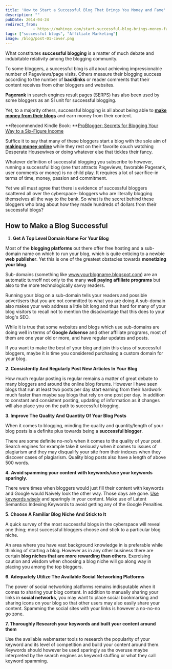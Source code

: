 ```yaml
---
title: 'How to Start a Successful Blog That Brings You Money and Fame'
description: ""
pubDate: 2014-04-24
redirect_from:
            - https://mahinge.com/start-successful-blog-brings-money-fame/
tags: ["successful blogs", "Affiliate Marketing"]
image: /blog/post-01-cover.png
---
```

What constitutes **successful blogging** is a matter of much debate and indubitable relativity among the blogging community.

To some bloggers, a successful blog is all about achieving impressionable number of Pageviews/page visits. Others measure their blogging success according to the number of **backlinks** or reader comments that their content receives from other bloggers and websites.

**Pagerank** in search engines result pages (SERPS) has also been used by some bloggers as an SI unit for successful blogging.

Yet, to a majority others, successful blogging is all about being able to [**make money from their blogs**](https://mahinge.com/fully-monetize-blog-kenya/ "make money blogging in kenya") and earn money from their content.

**Recommended Kindle Book: **[ProBlogger: Secrets for Blogging Your Way to a Six-Figure Income](https://mahinge.com/wp-content/uploads/2014/04/ref=as_li_ss_tl?ie=UTF8&camp=1789&creative=390957&creativeASIN=B0077FDAC6&linkCode=as2&tag=crypwrit-20 "Successful Blogging")

Suffice it to say that many of these bloggers start a blog with the sole aim of [**making money online**](https://mahinge.com/ "Blogscheme") while they rest on their favorite couch watching Desperate Housewives or doing whatever else that tickles their fancy.

Whatever definition of successful blogging you subscribe to however, running a successful blog (one that attracts Pageviews, favorable Pagerank, user comments or money) is no child play. It requires a lot of sacrifice-in terms of time, money, passion and commitment.

Yet we all must agree that there is evidence of successful bloggers scattered all over the cyberspace- bloggers who are literally blogging themselves all the way to the bank. So what is the secret behind these bloggers who brag about how they made hundreds of dollars from their successful blogs?

## How to Make a Blog Successful

1.  **Get A Top Level Domain Name For Your Blog**

Most of the **blogging platforms** out there offer free hosting and a sub-domain name on which to run your blog, which is quite enticing to a newbie **web publisher**. Yet this is one of the greatest obstacles towards **monetizing your blog**.

Sub-domains (something like www.yourblogname.blogspot.com) are an automatic turnoff not only to the many **well paying affiliate programs** but also to the more technologically savvy readers.

Running your blog on a sub-domain tells your readers and possible advertisers that you are not committed to what you are doing.A sub-domain also makes your web address a little bit long and thus hard for many of your blog visitors to recall not to mention the disadvantage that this does to your blog's SEO.

While it is true that some websites and blogs which use sub-domains are doing well in terms of **Google Adsense** and other affiliate programs, most of them are one year old or more, and have regular updates and posts.

If you want to make the best of your blog and join this class of successful bloggers, maybe it is time you considered purchasing a custom domain for your blog.

**2. Consistently And Regularly Post New Articles In Your Blog**

How much regular posting is regular remains a matter of great debate to many bloggers and around the online blog forums. However I have seen blogs that run at least two posts per day start earning from their hardwork much faster than maybe say blogs that rely on one post per day. In addition to constant and consistent posting, updating of information as it changes will also place you on the path to successful blogging.

**3. Improve The Quality And Quantity Of Your Blog Posts**

When it comes to blogging, minding the quality and quantity/length of your blog posts is a definite plus towards being a **successful blogger**.

There are some definite no-no’s when it comes to the quality of your post. Search engines for example take it seriously when it comes to issues of plagiarism and they may disqualify your site from their indexes when they discover cases of plagiarism. Quality blog posts also have a length of above 500 words.

**4.** **Avoid spamming your content with keywords/use your keywords sparingly.**

There were times when bloggers would just fill their content with keywords and Google would Naively look the other way. Those days are gone. [Use keywords wisely](https://mahinge.com/seo-keywords-seo-strategies-blog-noticed/ "5 SEO Keyword Strategies That Will Get Your Blog Noticed") and sparingly in your content. Make use of Latent Semantics Indexing Keywords to avoid getting any of the Google Penalties.

**5. Choose A Familiar Blog Niche And Stick to It**

A quick survey of the most successful blogs in the cyberspace will reveal one thing; most successful bloggers choose and stick to a particular blog niche.

An area where you have vast background knowledge in is preferable while thinking of starting a blog. However as in any other business there are certain **blog niches that are more rewarding than others**. Exercising caution and wisdom when choosing a blog niche will go along way in placing you among the top bloggers.

**6. Adequately Utilize The Available Social Networking Platforms**

The power of social networking platforms remains indisputable when it comes to sharing your blog content. In addition to manually sharing your links in **social networks**, you may want to place social bookmarking and sharing icons on your blog so that other users may also easily share your content. Spamming the social sites with your links is however a no-no-no go zone.

**7. Thoroughly Research your keywords and built your content around them**

Use the available webmaster tools to research the popularity of your keyword and its level of competition and build your content around them. Keywords should however be used sparingly as the overuse maybe interpreted by the search engines as keyword stuffing or what they call keyword spamming.
